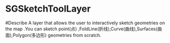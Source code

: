 # SGSketchToolLayer

#Describe
    A layer that allows the user to interactively sketch geometries on the map .You can sketch point(点) ,FoldLine(折线),Curve(曲线),Surfaces(曲面),Polygon(多边形) geometries from scratch.
